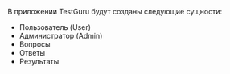 В приложении TestGuru будут созданы следующие сущности:
* Пользователь (User)
* Администратор (Admin)
* Вопросы
* Ответы
* Результаты